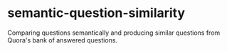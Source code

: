 # semantic-question-similarity
Comparing questions semantically and producing similar questions from Quora's bank of answered questions.
